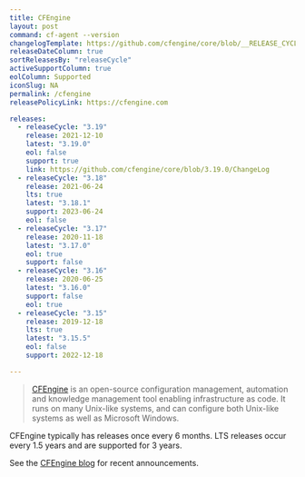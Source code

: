 ```yaml
---
title: CFEngine
layout: post
command: cf-agent --version
changelogTemplate: https://github.com/cfengine/core/blob/__RELEASE_CYCLE__.x/ChangeLog
releaseDateColumn: true
sortReleasesBy: "releaseCycle"
activeSupportColumn: true
eolColumn: Supported
iconSlug: NA
permalink: /cfengine
releasePolicyLink: https://cfengine.com

releases:
  - releaseCycle: "3.19"
    release: 2021-12-10
    latest: "3.19.0"
    eol: false
    support: true
    link: https://github.com/cfengine/core/blob/3.19.0/ChangeLog
  - releaseCycle: "3.18"
    release: 2021-06-24
    lts: true
    latest: "3.18.1"
    support: 2023-06-24
    eol: false
  - releaseCycle: "3.17"
    release: 2020-11-18
    latest: "3.17.0"
    eol: true
    support: false
  - releaseCycle: "3.16"
    release: 2020-06-25
    latest: "3.16.0"
    support: false
    eol: true
  - releaseCycle: "3.15"
    release: 2019-12-18
    lts: true
    latest: "3.15.5"
    eol: false
    support: 2022-12-18

---
```


> [CFEngine](https://cfengine.com) is an open-source configuration management, automation and knowledge management tool enabling infrastructure as code. It runs on many Unix-like systems, and can configure both Unix-like systems as well as Microsoft Windows.

CFEngine typically has releases once every 6 months. LTS releases occur every 1.5 years and are supported for 3 years.

See the [CFEngine blog][blog] for recent announcements.

[blog]: https://cfengine.com/blog
